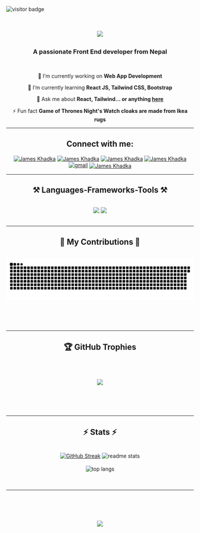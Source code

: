 ![visitor badge](https://visitor-badge.laobi.icu/badge?page_id=jwenjian.visitor-badge&left_color=red&right_color=green) 

<h1 align="center">
    <img src="https://readme-typing-svg.herokuapp.com/?font=Pacifico&size=50&color=ff69b4&center=true&vCenter=true&width=500&height=70&duration=4000&lines=Hi+There!+👋;+I'm+James+Khadka!;+A+BSc.CSIT+Student;+And+a+Football+Lover" />
</h1>

<h3 align="center">A passionate Front End developer from Nepal</h3>

<br/>

<div align="center" >
 
 🔭 I’m currently working on **Web App Development**
 
 🌱 I’m currently learning **React JS, Tailwind CSS, Bootstrap**

💬 Ask me about **React, Tailwind... or anything [here](https://github.com/JamesKhadka/JamesKhadka/issues)**

⚡ Fun fact **Game of Thrones Night's Watch cloaks are made from Ikea rugs**

 </div>
 <hr/>

 <h2 align="center">Connect with me:</h2>
<p align="center">
<a href="https://www.linkedin.com/in/james-khadka-26b100236/" target="blank"><img align="center" src="https://raw.githubusercontent.com/rahuldkjain/github-profile-readme-generator/master/src/images/icons/Social/linked-in-alt.svg" alt="James Khadka" height="40" width="50" /></a>
<a href="https://instagram.com/james_khadka__" target="blank"><img align="center" src="https://raw.githubusercontent.com/rahuldkjain/github-profile-readme-generator/master/src/images/icons/Social/instagram.svg" alt="James Khadka" height="40" width="50" /></a>
<a href="https://x.com/c/James_khadka__" target="blank"><img align="center" src="https://raw.githubusercontent.com/rahuldkjain/github-profile-readme-generator/master/src/images/icons/Social/twitter.svg" alt="James Khadka" height="40" width="50" /></a>
 <a href="https://github.com/JamesKhadka" target="blank"><img align="center" src="https://raw.githubusercontent.com/rahuldkjain/github-profile-readme-generator/master/src/images/icons/Social/github.svg" alt="James Khadka" height="40" width="50" /></a>
     <a href="khadkajames0@gmail.com" target="blank"><img src="https://raw.githubusercontent.com/maurodesouza/profile-readme-generator/master/src/assets/icons/social/gmail/default.svg" width="50" height="40" alt="gmail" /></a>
    <a href="https://kganesh.com.np/" target="blank"><img align="center" src="https://raw.githubusercontent.com/rahuldkjain/github-profile-readme-generator/master/src/images/icons/Social/codepen.svg" alt="James Khadka" height="40" width="50" /></a>
</p>
 


 <hr/>
 
<h2 align="center">⚒️ Languages-Frameworks-Tools ⚒️</h2>
<br/>
<div align="center">
    <img src="https://skillicons.dev/icons?i=react,bootstrap,mui,html,css,vscode,github,figma,tailwind,git,r" />
    <img src="https://skillicons.dev/icons?i=nodejs,python,javascript,typescript,express,firebase,mongodb,c,java,nextjs,mysql" /><br>
</div>

<br/>
<hr/>

<div align="center">
  <h2 >🐍 My Contributions 🐍</h2>
  <br>
  <img alt="snake eating my contributions" src="https://raw.githubusercontent.com/JamesKhadka/JamesKhadka/output/github-contribution-grid-snake.svg" />
  
  <br/><br/><br/>
</div>

<hr/>

<div align="center">
<h2>🏆 GitHub Trophies</h2> 
<br><br>

![](https://github-profile-trophy.vercel.app/?username=JamesKhadka&theme=radical&no-frame=false&no-bg=true&margin-w=4)

  <br/><br/><br/>

<div/>
<hr/>

<h2 align="center">⚡ Stats ⚡</h2>
<br>
<div align="center">
 <a href="https://git.io/streak-stats"><img width="445"  src="https://streak-stats.demolab.com?user=JamesKhadka&theme=panda" alt="GitHub Streak" /></a>
  <img width="410"  src="https://github-readme-stats.vercel.app/api?username=JamesKhadka&count_private=true&show_icons=true&theme=panda&rank_icon=github&border_radius=10" alt="readme stats" />
  <br/> <br/>
  <img width="410" align="center" src="https://github-readme-stats.vercel.app/api/top-langs/?username=JamesKhadka&hide=HTML&langs_count=8&layout=compact&theme=panda&border_radius=10&size_weight=0.5&count_weight=0.5&exclude_repo=github-readme-stats" alt="top langs" />
</div>


<br/>
<br/>


<hr/>

<br/>

<h1 align="center">
    <img src="https://readme-typing-svg.herokuapp.com/?font=Poppins&size=17&color=ff69b4&center=true&vCenter=true&width=500&height=70&duration=5000&lines=THANK+YOU+FOR+VISITING;+|+DON'T+FORGET+TO+SMASH+THAT+STAR+AND+FORK+IN+REPO;" />
</h1>


<br/>

